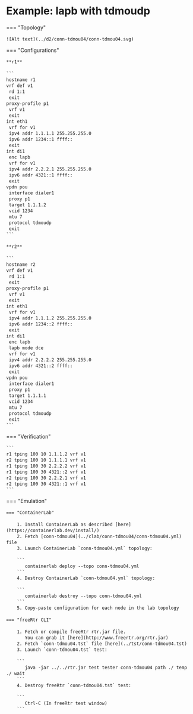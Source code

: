 # Example: lapb with tdmoudp

=== "Topology"

    ![Alt text](../d2/conn-tdmou04/conn-tdmou04.svg)

=== "Configurations"

    **r1**

    ```
    hostname r1
    vrf def v1
     rd 1:1
     exit
    proxy-profile p1
     vrf v1
     exit
    int eth1
     vrf for v1
     ipv4 addr 1.1.1.1 255.255.255.0
     ipv6 addr 1234::1 ffff::
     exit
    int di1
     enc lapb
     vrf for v1
     ipv4 addr 2.2.2.1 255.255.255.0
     ipv6 addr 4321::1 ffff::
     exit
    vpdn pou
     interface dialer1
     proxy p1
     target 1.1.1.2
     vcid 1234
     mtu 7
     protocol tdmoudp
     exit
    ```

    **r2**

    ```
    hostname r2
    vrf def v1
     rd 1:1
     exit
    proxy-profile p1
     vrf v1
     exit
    int eth1
     vrf for v1
     ipv4 addr 1.1.1.2 255.255.255.0
     ipv6 addr 1234::2 ffff::
     exit
    int di1
     enc lapb
     lapb mode dce
     vrf for v1
     ipv4 addr 2.2.2.2 255.255.255.0
     ipv6 addr 4321::2 ffff::
     exit
    vpdn pou
     interface dialer1
     proxy p1
     target 1.1.1.1
     vcid 1234
     mtu 7
     protocol tdmoudp
     exit
    ```

=== "Verification"

    ```
    r1 tping 100 10 1.1.1.2 vrf v1
    r2 tping 100 10 1.1.1.1 vrf v1
    r1 tping 100 30 2.2.2.2 vrf v1
    r1 tping 100 30 4321::2 vrf v1
    r2 tping 100 30 2.2.2.1 vrf v1
    r2 tping 100 30 4321::1 vrf v1
    ```

=== "Emulation"

    === "ContainerLab"

        1. Install ContainerLab as described [here](https://containerlab.dev/install/)  
        2. Fetch [conn-tdmou04](../clab/conn-tdmou04/conn-tdmou04.yml) file  
        3. Launch ContainerLab `conn-tdmou04.yml` topology:  

        ```
           containerlab deploy --topo conn-tdmou04.yml  
        ```
        4. Destroy ContainerLab `conn-tdmou04.yml` topology:  

        ```
           containerlab destroy --topo conn-tdmou04.yml  
        ```
        5. Copy-paste configuration for each node in the lab topology

    === "freeRtr CLI"

        1. Fetch or compile freeRtr rtr.jar file.  
           You can grab it [here](http://www.freertr.org/rtr.jar)  
        2. Fetch `conn-tdmou04.tst` file [here](../tst/conn-tdmou04.tst)  
        3. Launch `conn-tdmou04.tst` test:  

        ```
           java -jar ../../rtr.jar test tester conn-tdmou04 path ./ temp ./ wait
        ```
        4. Destroy freeRtr `conn-tdmou04.tst` test:  

        ```
           Ctrl-C (In freeRtr test window)
        ```

